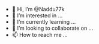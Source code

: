 - 👋 Hi, I’m @Naddu77k
- 👀 I’m interested in ...
- 🌱 I’m currently learning ...
- 💞️ I’m looking to collaborate on ...
- 📫 How to reach me ...

<!---
Naddu77k/Naddu77k is a ✨ special ✨ repository because its `README.md` (this file) appears on your GitHub profile.
You can click the Preview link to take a look at your changes.
--->

